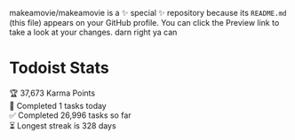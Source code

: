 makeamovie/makeamovie is a ✨ special ✨ repository because its `README.md` (this file) appears on your GitHub profile.
You can click the Preview link to take a look at your changes. darn right ya can

# Todoist Stats

<!-- TODO-IST:START -->
🏆  37,673 Karma Points           
🌸  Completed 1 tasks today           
✅  Completed 26,996 tasks so far           
⏳  Longest streak is 328 days
<!-- TODO-IST:END -->